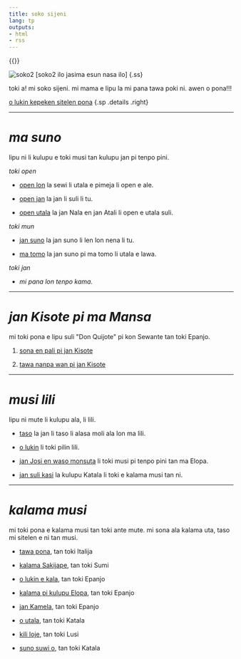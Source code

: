 ```yaml
---
title: soko sijeni
lang: tp
outputs:
- html
- rss
---
```


{{<rss link="/tp/index.xml">}}

![soko2 [soko2 ilo jasima esun nasa ilo]](/media/ss.png)
{.ss}

toki a! mi soko sijeni. mi mama e lipu la mi pana tawa poki ni. awen o pona!!!

[o lukin kepeken sitelen pona](/sp)
{.sp .details .right}

---

# _ma suno_

lipu ni li kulupu e toki musi tan kulupu jan pi tenpo pini.

_toki open_

* [open lon](open-lon) la sewi li utala e pimeja li open e ale.

* [open jan](open-jan) la jan li suli li tu.

* [open utala](open-utala) la jan Nala en jan Atali li open e utala suli.

_toki mun_

* [jan suno](jan-suno) la jan suno li len lon nena li tu.

* [ma tomo](ma-tomo) la jan suno pi ma tomo li utala e lawa.

_toki jan_

* _mi pana lon tenpo kama._

---

# _jan Kisote pi ma Mansa_

mi toki pona e lipu suli "Don Quijote" pi kon Sewante tan toki Epanjo.

1) [sona en pali pi jan Kisote](jan-kisote-1)

1) [tawa nanpa wan pi jan Kisote](jan-kisote-2)

---

# _musi lili_

lipu ni mute li kulupu ala, li lili.  

* [taso](taso) la jan li taso li alasa moli ala lon ma lili.

* [o lukin](o-lukin) li toki pilin lili.

* [jan Josi en waso monsuta](jan-josi-en-waso-monsuta) li toki musi pi tenpo pini tan ma Elopa.

* [jan suli kasi](jan-suli) la kulupu Katala li toki e kalama musi tan ni.

---

# _kalama musi_

mi toki pona e kalama musi tan toki ante mute. mi sona ala kalama uta, taso mi sitelen e ni tan musi.

* [tawa pona](tawa-pona), tan toki Italija

* [kalama Sakijape](kalama-sakijape), tan toki Sumi

* [o lukin e kala](kala), tan toki Epanjo

* [kalama pi kulupu Elopa](elopa), tan toki Epanjo

* [jan Kamela](jan-kamela), tan toki Epanjo

* [o utala](o-utala), tan toki Katala

* [kili loje](kili-loje), tan toki Lusi

* [suno suwi o](suno), tan toki Katala